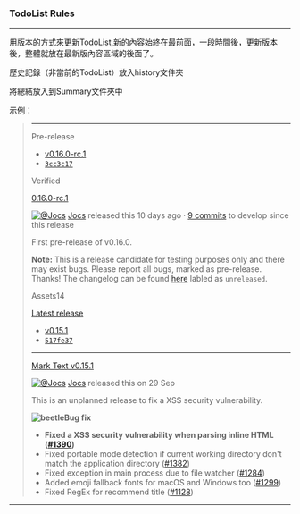 ### TodoList Rules

****

用版本的方式來更新TodoList,新的內容始終在最前面，一段時間後，更新版本後，整體就放在最新版內容區域的後面了。

歷史記錄（非當前的TodoList）放入history文件夾

將總結放入到Summary文件夾中

示例：

> ****
> 
> Pre-release
> 
> - [v0.16.0-rc.1](https://github.com/marktext/marktext/tree/v0.16.0-rc.1 "v0.16.0-rc.1")
> - [`3cc3c17`](https://github.com/marktext/marktext/commit/3cc3c17e074779aaad6706448a3e8d14e0fd1a4c)
> 
> Verified
> 
> [0.16.0-rc.1](https://github.com/marktext/marktext/releases/tag/v0.16.0-rc.1)
> 
> [![@Jocs](https://avatars2.githubusercontent.com/u/9712830?s=40&v=4)](https://github.com/Jocs) [Jocs](https://github.com/Jocs) released this 10 days ago · [9 commits](https://github.com/marktext/marktext/compare/v0.16.0-rc.1...develop) to develop since this release
> 
> First pre-release of v0.16.0.
> 
> **Note:** This is a release candidate for testing purposes only and there may exist bugs. Please report all bugs, marked as pre-release. Thanks! The changelog can be found [here](https://github.com/marktext/marktext/blob/v0.16.0-rc.1/.github/CHANGELOG.md) labled as `unreleased`.
> 
> Assets14
> 
> [Latest release](https://github.com/marktext/marktext/releases/latest)
> 
> - [v0.15.1](https://github.com/marktext/marktext/tree/v0.15.1 "v0.15.1")
> - [`517fe37`](https://github.com/marktext/marktext/commit/517fe37c263947795a5824e41996d070feffd9c6)
> 
> ****
> 
> [Mark Text v0.15.1](https://github.com/marktext/marktext/releases/tag/v0.15.1)
> 
> [![@Jocs](https://avatars2.githubusercontent.com/u/9712830?s=40&v=4)](https://github.com/Jocs) [Jocs](https://github.com/Jocs) released this on 29 Sep
> 
> This is an unplanned release to fix a XSS security vulnerability.
> 
> **![beetle](https://github.githubassets.com/images/icons/emoji/unicode/1f41e.png)Bug fix**
> 
> - **Fixed a XSS security vulnerability when parsing inline HTML ([#1390](https://github.com/marktext/marktext/issues/1390))**
> - Fixed portable mode detection if current working directory don't match the application directory ([#1382](https://github.com/marktext/marktext/issues/1382))
> - Fixed exception in main process due to file watcher ([#1284](https://github.com/marktext/marktext/issues/1284))
> - Added emoji fallback fonts for macOS and Windows too ([#1299](https://github.com/marktext/marktext/issues/1299))
> - Fixed RegEx for recommend title ([#1128](https://github.com/marktext/marktext/issues/1128))

****
